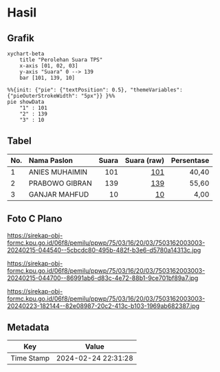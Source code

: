 # Hasil

## Grafik

```mermaid
xychart-beta
    title "Perolehan Suara TPS"
    x-axis [01, 02, 03]
    y-axis "Suara" 0 --> 139
    bar [101, 139, 10]
```

```mermaid
%%{init: {"pie": {"textPosition": 0.5}, "themeVariables": {"pieOuterStrokeWidth": "5px"}} }%%
pie showData
    "1" : 101
    "2" : 139
    "3" : 10
```

## Tabel

| No. | Nama Paslon    | Suara | Suara (raw) | Persentase |
|:--- |:-------------- | -----:| -----------:| ----------:|
| 1   | ANIES MUHAIMIN | 101   | [101][p-1]  | 40,40      |
| 2   | PRABOWO GIBRAN | 139   | [139][p-2]  | 55,60      |
| 3   | GANJAR MAHFUD  | 10    | [10][p-3]   | 4,00       |


[p-1]: https://github.com/gigit-pemilu/pemilu-2024-75-gorontalo/blob/main/pilpres/hitung-suara/sub/75-gorontalo/sub/03-bone-bolango/sub/16-bulango-timur/sub/2003-popodu/sub/003-tps/sub/paslon-1.txt
[p-2]: https://github.com/gigit-pemilu/pemilu-2024-75-gorontalo/blob/main/pilpres/hitung-suara/sub/75-gorontalo/sub/03-bone-bolango/sub/16-bulango-timur/sub/2003-popodu/sub/003-tps/sub/paslon-2.txt
[p-3]: https://github.com/gigit-pemilu/pemilu-2024-75-gorontalo/blob/main/pilpres/hitung-suara/sub/75-gorontalo/sub/03-bone-bolango/sub/16-bulango-timur/sub/2003-popodu/sub/003-tps/sub/paslon-3.txt

## Foto C Plano

https://sirekap-obj-formc.kpu.go.id/06f8/pemilu/ppwp/75/03/16/20/03/7503162003003-20240215-044540--5cbcdc80-495b-482f-b3e6-d5780a14313c.jpg

https://sirekap-obj-formc.kpu.go.id/06f8/pemilu/ppwp/75/03/16/20/03/7503162003003-20240215-044700--86991ab6-d83c-4e72-88b1-9ce701bf89a7.jpg

https://sirekap-obj-formc.kpu.go.id/06f8/pemilu/ppwp/75/03/16/20/03/7503162003003-20240223-182144--82e08987-20c2-413c-b103-1969ab682387.jpg


## Metadata

| Key        | Value               |
| ---------- | ------------------- |
| Time Stamp | 2024-02-24 22:31:28 |



